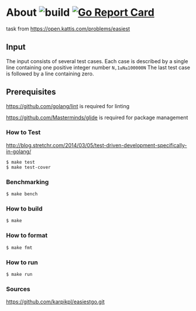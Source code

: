 # About ![build](https://travis-ci.org/karpikpl/easiestgo.svg?branch=master) [![Go Report Card](https://goreportcard.com/badge/github.com/karpikpl/easiestgo)](https://goreportcard.com/report/github.com/karpikpl/easiestgo)
task from https://open.kattis.com/problems/easiest

## Input
The input consists of several test cases. Each case is described by a single line containing one positive integer number `N,1≤N≤100000N` The last test case is followed by a line containing zero.

## Prerequisites
https://github.com/golang/lint is required for linting

https://github.com/Masterminds/glide is required for package management

### How to Test
http://blog.stretchr.com/2014/03/05/test-driven-development-specifically-in-golang/

```
$ make test
$ make test-cover
```

### Benchmarking

```
$ make bench
```

### How to build

```
$ make
```

### How to format

```
$ make fmt
```

### How to run

```
$ make run
```

### Sources
https://github.com/karpikpl/easiestgo.git
